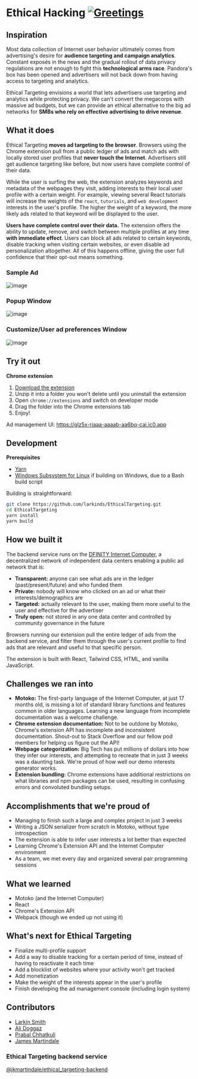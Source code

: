 # Ethical Hacking [![Greetings](https://github.com/larkinds/EthicalTargeting/actions/workflows/greetings.yml/badge.svg)](https://github.com/larkinds/EthicalTargeting/actions/workflows/greetings.yml)

## Inspiration
Most data collection of Internet user behavior ultimately comes from advertising's desire for **audience targeting and campaign analytics**. Constant exposés in the news and the gradual rollout of data privacy regulations are not enough to fight this **technological arms race**. Pandora's box has been opened and advertisers will not back down from having access to targeting and analytics.

Ethical Targeting envisions a world that lets advertisers use targeting and analytics while protecting privacy. We can't convert the megacorps with massive ad budgets, but we can provide an ethical alternative to the big ad networks for **SMBs who rely on effective advertising to drive revenue**.

## What it does
Ethical Targeting  **moves ad targeting to the browser**. Browsers using the Chrome extension pull from a public ledger of ads and match ads with locally stored user profiles that **never touch the Internet**. Advertisers still get audience targeting like before, but now users have complete control of their data.

While the user is surfing the web, the extension analyzes keywords and metadata of the webpages they visit, adding interests to their local user profile with a certain weight. For example, viewing several React tutorials will increase the weights of the `react`, `tutorials`, and `web development` interests in the user's profile. The higher the weight of a keyword, the more likely ads related to that keyword will be displayed to the user.

**Users have complete control over their data.** The extension offers the ability to update, remove, and switch between multiple profiles at any time **with immediate effect**. Users can block all ads related to certain keywords, disable tracking when visiting certain websites, or even disable ad personalization altogether. All of this happens offline, giving the user full confidence that their opt-out means something.

### Sample Ad
![image](https://user-images.githubusercontent.com/39817922/114228988-3b342b80-9945-11eb-88f7-87877c1c18db.png)

### Popup Window
![image](https://user-images.githubusercontent.com/39817922/114229095-6159cb80-9945-11eb-94ed-69bf45fd177e.png)

### Customize/User ad preferences Window
![image](https://user-images.githubusercontent.com/39817922/114229897-71be7600-9946-11eb-8533-0299d427931f.png)

## Try it out
**Chrome extension**  
1. [Download the extension](https://github.com/larkinds/EthicalTargeting/releases)
1. Unzip it into a folder you won't delete until you uninstall the extension
1. Open `chrome://extensions` and switch on developer mode
1. Drag the folder into the Chrome extensions tab
1. Enjoy!

Ad management UI: <https://glz5x-riaaa-aaaab-aa6bq-cai.ic0.app>

## Development

**Prerequisites**  
- [Yarn](https://yarnpkg.com/)
- [Windows Subsystem for Linux](https://docs.microsoft.com/en-us/windows/wsl/install-win10) if building on Windows, due to a Bash build script

Building is straightforward:

```sh
git clone https://github.com/larkinds/EthicalTargeting.git
cd EthicalTargeting
yarn install
yarn build
```

## How we built it
The backend service runs on the [DFINITY Internet Computer](https://dfinity.org/), a decentralized network of independent data centers enabling a public ad network that is:

* **Transparent:** anyone can see what ads are in the ledger (past/present/future) and who funded them  
* **Private:** nobody will know who clicked on an ad or what their interests/demographics are  
* **Targeted:** actually relevant to the user, making them more useful to the user and effective for the advertiser  
* **Truly open:** not stored in any one data center and controlled by community governance in the future

Browsers running our extension pull the entire ledger of ads from the backend service, and filter them through the user's current profile to find ads that are relevant and useful to that specific person.

The extension is built with React, Tailwind CSS, HTML, and vanilla JavaScript.

## Challenges we ran into
* **Motoko:** The first-party language of the Internet Computer, at just 17 months old, is missing a lot of standard library functions and features common in older languages. Learning a new language from incomplete documentation was a welcome challenge.
* **Chrome extension documentation:** Not to be outdone by Motoko, Chrome's extension API has incomplete and inconsistent documentation. Shout-out to Stack Overflow and our fellow pod members for helping us figure out the API!
* **Webpage categorization:** Big Tech has put millions of dollars into how they infer our interests, and attempting to recreate that in just 3 weeks was a daunting task. We're proud of how well our demo interests generator works.
* **Extension bundling:** Chrome extensions have additional restrictions on what libraries and npm packages can be used, resulting in confusing errors and convoluted bundling setups.

## Accomplishments that we're proud of
- Managing to finish such a large and complex project in just 3 weeks
- Writing a JSON serializer from scratch in Motoko, without type introspection
- The extension is able to infer user interests a lot better than expected
- Learning Chrome's Extension API and the Internet Computer environment
- As a team, we met every day and organized several pair programming sessions

## What we learned
- Motoko (and the Internet Computer)
- React
- Chrome's Extension API
- Webpack (though we ended up not using it)

## What's next for Ethical Targeting
- Finalize multi-profile support
- Add a way to disable tracking for a certain period of time, instead of having to reactivate it each time
- Add a blocklist of websites where your activity won't get tracked
- Add monetization
- Make the weight of the interests appear in the user's profile
- Finish developing the ad management console (including login system)

## Contributors
* [Larkin Smith](https://github.com/larkinds)
* [Ali Doggaz](https://github.com/Ali-Doggaz)
* [Prabal Chhatkuli](https://github.com/prabalchhatkuli)
* [James Martindale](http://github.com)

### Ethical Targeting backend service
[@jkmartindale/ethical_targeting-backend](https://github.com/jkmartindale/ethical_targeting-backend)
